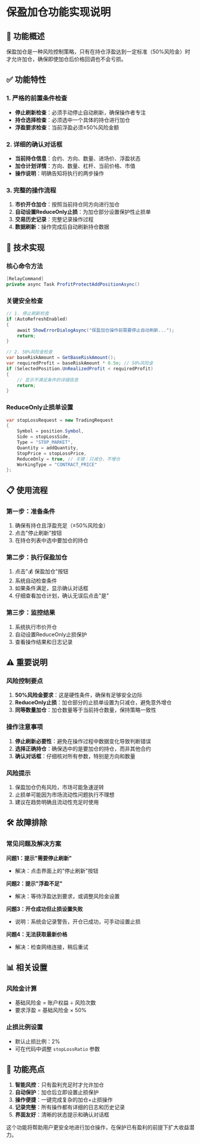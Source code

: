 # 保盈加仓功能实现说明

## 🎯 功能概述

保盈加仓是一种风险控制策略，只有在持仓浮盈达到一定标准（50%风险金）时才允许加仓，确保即使加仓后价格回调也不会亏损。

## ✅ 功能特性

### 1. 严格的前置条件检查
- **停止刷新检查**：必须手动停止自动刷新，确保操作者专注
- **持仓选择检查**：必须选中一个具体的持仓进行加仓
- **浮盈要求检查**：当前浮盈必须≥50%风险金额

### 2. 详细的确认对话框
- **当前持仓信息**：合约、方向、数量、进场价、浮盈状态
- **加仓计划详情**：方向、数量、杠杆、当前价格、市值
- **操作说明**：明确告知将执行的两步操作

### 3. 完整的操作流程
1. **市价开仓加仓**：按照当前持仓同方向进行加仓
2. **自动设置ReduceOnly止损**：为加仓部分设置保护性止损单
3. **交易历史记录**：完整记录操作过程
4. **数据刷新**：操作完成后自动刷新持仓数据

## 🔧 技术实现

### 核心命令方法
```csharp
[RelayCommand]
private async Task ProfitProtectAddPositionAsync()
```

### 关键安全检查
```csharp
// 1. 停止刷新检查
if (AutoRefreshEnabled)
{
    await ShowErrorDialogAsync("保盈加仓操作前需要停止自动刷新...");
    return;
}

// 2. 50%风险金检查
var baseRiskAmount = GetBaseRiskAmount();
var requiredProfit = baseRiskAmount * 0.5m; // 50%风险金
if (SelectedPosition.UnRealizedProfit < requiredProfit)
{
    // 显示不满足条件的详细信息
    return;
}
```

### ReduceOnly止损单设置
```csharp
var stopLossRequest = new TradingRequest
{
    Symbol = position.Symbol,
    Side = stopLossSide,
    Type = "STOP_MARKET",
    Quantity = addQuantity,
    StopPrice = stopLossPrice,
    ReduceOnly = true, // 关键：只减仓，不增仓
    WorkingType = "CONTRACT_PRICE"
};
```

## 📋 使用流程

### 第一步：准备条件
1. 确保有持仓且浮盈充足（≥50%风险金）
2. 点击"停止刷新"按钮
3. 在持仓列表中选中要加仓的持仓

### 第二步：执行保盈加仓
1. 点击"💰 保盈加仓"按钮
2. 系统自动检查条件
3. 如果条件满足，显示确认对话框
4. 仔细查看加仓计划，确认无误后点击"是"

### 第三步：监控结果
1. 系统执行市价开仓
2. 自动设置ReduceOnly止损保护
3. 查看操作结果和日志记录

## ⚠️ 重要说明

### 风险控制要点
1. **50%风险金要求**：这是硬性条件，确保有足够安全边际
2. **ReduceOnly止损**：加仓部分的止损单设置为只减仓，避免意外增仓
3. **同等数量加仓**：加仓数量等于当前持仓数量，保持策略一致性

### 操作注意事项
1. **停止刷新必要性**：避免在操作过程中数据变化导致判断错误
2. **选择正确持仓**：确保选中的是要加仓的持仓，而非其他合约
3. **确认对话框**：仔细核对所有参数，特别是方向和数量

### 风险提示
1. 保盈加仓仍有风险，市场可能急速逆转
2. 止损单可能因为市场流动性问题执行不理想
3. 建议在趋势明确且流动性充足时使用

## 🛠️ 故障排除

### 常见问题及解决方案

**问题1：提示"需要停止刷新"**
- 解决：点击界面上的"停止刷新"按钮

**问题2：提示"浮盈不足"**
- 解决：等待浮盈达到要求，或调整风险金设置

**问题3：开仓成功但止损设置失败**
- 说明：系统会记录警告，开仓已成功，可手动设置止损

**问题4：无法获取最新价格**
- 解决：检查网络连接，稍后重试

## 📊 相关设置

### 风险金计算
- 基础风险金 = 账户权益 ÷ 风险次数
- 要求浮盈 = 基础风险金 × 50%

### 止损比例设置
- 默认止损比例：2%
- 可在代码中调整 `stopLossRatio` 参数

## 🎉 功能亮点

1. **智能风控**：只有盈利充足时才允许加仓
2. **自动保护**：加仓后立即设置止损保护
3. **操作便捷**：一键完成复杂的加仓+止损操作
4. **记录完整**：所有操作都有详细的日志和历史记录
5. **界面友好**：清晰的状态提示和确认对话框

这个功能将帮助用户更安全地进行加仓操作，在保护已有盈利的前提下扩大收益潜力。 